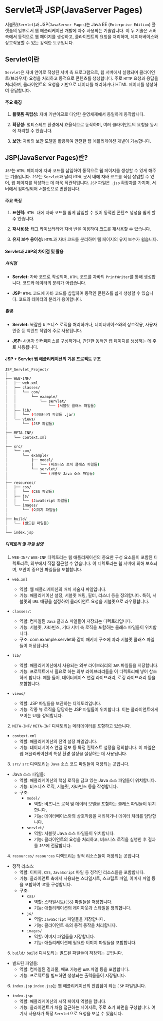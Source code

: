 # Servlet과 JSP(JavaServer Pages)

서블릿(`Servlet`)과 JSP(`JavaServer Pages`)는 Java EE (`Enterprise Edition`) 플랫폼의 일부로서 웹 애플리케이션 개발에 자주 사용되는 기술입니다. 이 두 기술은 서버 측에서 동적으로 웹 페이지를 생성하고, 클라이언트의 요청을 처리하며, 데이터베이스와 상호작용할 수 있는 강력한 도구입니다.

## Servlet이란

`Servlet`은 자바 언어로 작성된 서버 측 프로그램으로, 웹 서버에서 실행되며 클라이언트(브라우저) 요청을 처리하고 동적으로 콘텐츠를 생성합니다. 주로 `HTTP` 요청과 응답을 처리하며, 클라이언트의 요청을 기반으로 데이터를 처리하거나 HTML 페이지를 생성하여 응답합니다.

#### 주요 특징

1. **플랫폼 독립성:** 자바 기반이므로 다양한 운영체제에서 동일하게 동작합니다.

2. **확장성:** 멀티스레드 환경에서 효율적으로 동작하며, 여러 클라이언트의 요청을 동시에 처리할 수 있습니다.

3. **보안:** 자바의 보안 모델을 활용하여 안전한 웹 애플리케이션 개발이 가능합니다.

## JSP(JavaServer Pages)란?

`JSP`는 `HTML` 페이지에 자바 코드를 삽입하여 동적으로 웹 페이지를 생성할 수 있게 해주는 기술입니다. `JSP`는 `Servlet`과 달리 `HTML` 문서 내에 자바 코드를 직접 삽입할 수 있어, 웹 페이지를 작성하는 데 더욱 직관적입니다. `JSP` 파일은 `.jsp` 확장자를 가지며, 서버에서 컴파일되어 서블릿으로 변환됩니다.

#### 주요 특징

1. **표현력:** `HTML` 내에 자바 코드를 쉽게 삽입할 수 있어 동적인 콘텐츠 생성을 쉽게 할 수 있습니다.

2. **재사용성:** 태그 라이브러리와 자바 빈을 이용하여 코드를 재사용할 수 있습니다.

3. **유지 보수 용이성:** `HTML`과 자바 코드를 분리하여 웹 페이지의 유지 보수가 쉽습니다.

#### Servlet과 JSP의 차이점 및 활용

##### 차이점

- **Servlet:** 자바 코드로 작성되며, `HTML` 코드를 자바의 `PrintWriter`를 통해 생성합니다. 코드와 데이터의 분리가 어렵습니다.

- **JSP:** `HTML` 코드에 자바 코드를 삽입하여 동적인 콘텐츠를 쉽게 생성할 수 있습니다. 코드와 데이터의 분리가 용이합니다.

##### 활용

- **Servlet:** 복잡한 비즈니스 로직을 처리하거나, 데이터베이스와의 상호작용, 사용자 인증 등 백엔드 작업에 주로 사용됩니다.

- **JSP:** 사용자 인터페이스를 구성하거나, 간단한 동적인 웹 페이지를 생성하는 데 주로 사용됩니다.

#### JSP + Servlet 웹 애플리케이션의 기본 프로젝트 구조

```bash
JSP_Servlet_Project/
│
├── WEB-INF/
│   ├── web.xml
│   ├── classes/
│   │   └── com/
│   │       └── example/
│   │           └── servlet/
│   │               └── (서블릿 클래스 파일들)
│   ├── lib/
│   │   └── (라이브러리 파일들 .jar)
│   └── views/
│       └── (JSP 파일들)
│
├── META-INF/
│   └── context.xml
│
├── src/
│   └── com/
│       └── example/
│           ├── model/
│           │   └── (비즈니스 로직 클래스 파일들)
│           └── servlet/
│               └── (서블릿 Java 소스 파일들)
│
├── resources/
│   ├── css/
│   │   └── (CSS 파일들)
│   ├── js/
│   │   └── (JavaScript 파일들)
│   └── images/
│       └── (이미지 파일들)
│
├── build/
│   └── (빌드된 파일들)
│
└── index.jsp
```

##### 디렉토리 및 파일 설명

1. `WEB-INF/`
`WEB-INF` 디렉토리는 웹 애플리케이션의 중요한 구성 요소들이 포함된 디렉토리로, 외부에서 직접 접근할 수 없습니다. 이 디렉토리는 웹 서버에 의해 보호되며, 보안이 중요한 파일들을 포함합니다.

- `web.xml`
  - 역할: 웹 애플리케이션의 배치 서술자 파일입니다.
  - 기능: 애플리케이션 설정, 서블릿 매핑, 필터, 리스너 등을 정의합니다. 특히, 서블릿의 `URL` 매핑을 설정하여 클라이언트 요청을 서블릿으로 라우팅합니다.

- `classes/`:
  - 역할: 컴파일된 `Java` 클래스 파일들이 저장되는 디렉토리입니다.
  - 기능: 서블릿, 자바빈즈, 기타 서버 측 로직을 포함하는 클래스 파일들이 위치합니다.
  - 구조: com.example.servlet와 같이 패키지 구조에 따라 서블릿 클래스 파일들이 저장됩니다.

- `lib/`
  - 역할: 애플리케이션에서 사용되는 외부 라이브러리의 `JAR` 파일들을 저장합니다.
  - 기능: 프로젝트에서 필요로 하는 외부 라이브러리들을 이 디렉토리에 넣어 참조하게 합니다. 예를 들어, 데이터베이스 연결 라이브러리, 로깅 라이브러리 등을 포함합니다.

- `views/`
  - 역할: JSP 파일들을 보관하는 디렉토리입니다.
  - 기능: 각종 뷰 로직을 담당하는 JSP 파일들이 위치합니다. 이는 클라이언트에게 보이는 UI를 정의합니다.

2. `META-INF/`
`META-INF` 디렉토리는 메타데이터를 포함하고 있습니다.

- `context.xml`
  - 역할: 애플리케이션의 전역 설정 파일입니다.
  - 기능: 데이터베이스 연결 정보 등 특정 컨텍스트 설정을 정의합니다. 이 파일은 웹 애플리케이션의 특정 환경 설정을 설정하는 데 사용됩니다.

3. `src/`
`src` 디렉토리는 `Java` 소스 코드 파일들이 저장되는 곳입니다.

- Java 소스 파일들:
  - 역할: 애플리케이션의 핵심 로직을 담고 있는 Java 소스 파일들이 위치합니다.
  - 기능: 비즈니스 로직, 서블릿, 자바빈즈 등을 작성합니다.
  - 구조:
    - `model/`
      - 역할: 비즈니스 로직 및 데이터 모델을 포함하는 클래스 파일들이 위치합니다.
      - 기능: 데이터베이스와의 상호작용을 처리하거나 데이터 처리를 담당합니다.
    - `servlet/`
      - 역할: 서블릿 Java 소스 파일들이 위치합니다.
      - 기능: 클라이언트의 요청을 처리하고, 비즈니스 로직을 실행한 후 결과를 `JSP`에 전달합니다.

4. `resources/`
`resources` 디렉토리는 정적 리소스들이 저장되는 곳입니다.

- 정적 리소스:
  - 역할: 이미지, `CSS`, `JavaScript` 파일 등 정적인 리소스들을 포함합니다.
  - 기능: 클라이언트 측에서 사용되는 스타일시트, 스크립트 파일, 이미지 파일 등을 포함하여 `UI`를 구성합니다.
  - 구조:
    - `css/`
      - 역할: 스타일시트(`CSS`) 파일들을 저장합니다.
      - 기능: 애플리케이션의 레이아웃과 스타일을 정의합니다.
    - `js/`
      - 역할: `JavaScript` 파일들을 저장합니다.
      - 기능: 클라이언트 측의 동적 동작을 처리합니다.
    - `images/`
      - 역할: 이미지 파일들을 저장합니다.
      - 기능: 애플리케이션에 필요한 이미지 파일들을 포함합니다.

5. `build/`
`build` 디렉토리는 빌드된 파일들이 저장되는 곳입니다.

- 빌드된 파일들:
  - 역할: 컴파일된 결과물, 배포 가능한 `WAR` 파일 등을 포함합니다.
  - 기능: 프로젝트를 빌드하면 생성되는 출력물들이 저장됩니다.

6. `index.jsp`
`index.jsp`는 웹 애플리케이션의 진입점이 되는 `JSP` 파일입니다.

- `index.jsp`:
  - 역할: 애플리케이션의 시작 페이지 역할을 합니다.
  - 기능: 클라이언트가 처음 접근하는 페이지로, 주로 초기 화면을 구성합니다. 여기서 사용자가 특정 `Servlet`으로 요청을 보낼 수 있습니다.
